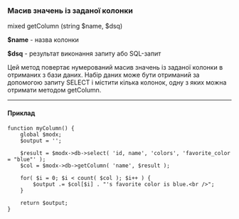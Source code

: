### Масив значень із заданої колонки

mixed getColumn (string $name, $dsq)

**$name** - назва колонки

**$dsq** - результат виконання запиту або SQL-запит

Цей метод повертає нумерований масив значень із заданої колонки в отриманих з бази даних. Набір даних може бути отриманий за допомогою запиту SELECT і містити кілька колонок, одну з яких можна отримати методом getColumn.

***

#### Приклад

	function myColumn() {  
		global $modx;  
		$output = '';   
	
		$result = $modx->db->select( 'id, name', 'colors', 'favorite_color = "blue"' );
		$col = $modx->db->getColumn( 'name', $result );   
		
		for( $i = 0; $i < count( $col ); $i++ ) {  
			$output .= $col[$i] . "'s favorite color is blue.<br />";  
		}  
		
		return $output;  
	}
